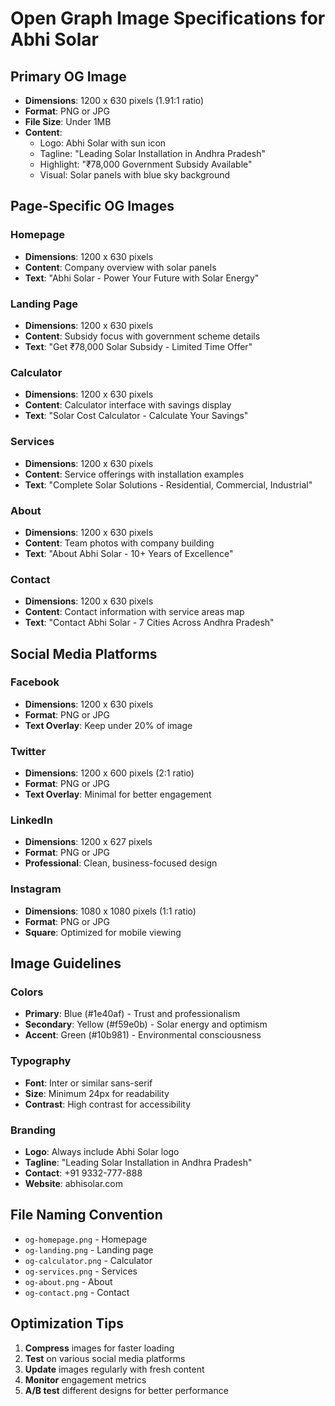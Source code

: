 # Open Graph Image Specifications for Abhi Solar

## Primary OG Image
- **Dimensions**: 1200 x 630 pixels (1.91:1 ratio)
- **Format**: PNG or JPG
- **File Size**: Under 1MB
- **Content**: 
  - Logo: Abhi Solar with sun icon
  - Tagline: "Leading Solar Installation in Andhra Pradesh"
  - Highlight: "₹78,000 Government Subsidy Available"
  - Visual: Solar panels with blue sky background

## Page-Specific OG Images

### Homepage
- **Dimensions**: 1200 x 630 pixels
- **Content**: Company overview with solar panels
- **Text**: "Abhi Solar - Power Your Future with Solar Energy"

### Landing Page
- **Dimensions**: 1200 x 630 pixels
- **Content**: Subsidy focus with government scheme details
- **Text**: "Get ₹78,000 Solar Subsidy - Limited Time Offer"

### Calculator
- **Dimensions**: 1200 x 630 pixels
- **Content**: Calculator interface with savings display
- **Text**: "Solar Cost Calculator - Calculate Your Savings"

### Services
- **Dimensions**: 1200 x 630 pixels
- **Content**: Service offerings with installation examples
- **Text**: "Complete Solar Solutions - Residential, Commercial, Industrial"

### About
- **Dimensions**: 1200 x 630 pixels
- **Content**: Team photos with company building
- **Text**: "About Abhi Solar - 10+ Years of Excellence"

### Contact
- **Dimensions**: 1200 x 630 pixels
- **Content**: Contact information with service areas map
- **Text**: "Contact Abhi Solar - 7 Cities Across Andhra Pradesh"

## Social Media Platforms

### Facebook
- **Dimensions**: 1200 x 630 pixels
- **Format**: PNG or JPG
- **Text Overlay**: Keep under 20% of image

### Twitter
- **Dimensions**: 1200 x 600 pixels (2:1 ratio)
- **Format**: PNG or JPG
- **Text Overlay**: Minimal for better engagement

### LinkedIn
- **Dimensions**: 1200 x 627 pixels
- **Format**: PNG or JPG
- **Professional**: Clean, business-focused design

### Instagram
- **Dimensions**: 1080 x 1080 pixels (1:1 ratio)
- **Format**: PNG or JPG
- **Square**: Optimized for mobile viewing

## Image Guidelines

### Colors
- **Primary**: Blue (#1e40af) - Trust and professionalism
- **Secondary**: Yellow (#f59e0b) - Solar energy and optimism
- **Accent**: Green (#10b981) - Environmental consciousness

### Typography
- **Font**: Inter or similar sans-serif
- **Size**: Minimum 24px for readability
- **Contrast**: High contrast for accessibility

### Branding
- **Logo**: Always include Abhi Solar logo
- **Tagline**: "Leading Solar Installation in Andhra Pradesh"
- **Contact**: +91 9332-777-888
- **Website**: abhisolar.com

## File Naming Convention
- `og-homepage.png` - Homepage
- `og-landing.png` - Landing page
- `og-calculator.png` - Calculator
- `og-services.png` - Services
- `og-about.png` - About
- `og-contact.png` - Contact

## Optimization Tips
1. **Compress** images for faster loading
2. **Test** on various social media platforms
3. **Update** images regularly with fresh content
4. **Monitor** engagement metrics
5. **A/B test** different designs for better performance
